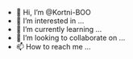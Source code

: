 - 👋 Hi, I’m @Kortni-BOO
- 👀 I’m interested in ...
- 🌱 I’m currently learning ...
- 💞️ I’m looking to collaborate on ...
- 📫 How to reach me ...

<!---
Kortni-BOO/Kortni-BOO is a ✨ special ✨ repository because its `README.md` (this file) appears on your GitHub profile.
You can click the Preview link to take a look at your changes.
--->
